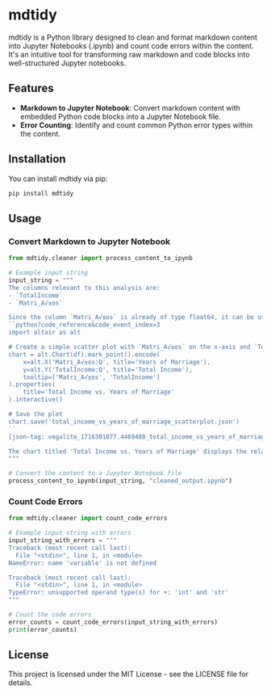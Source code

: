 # mdtidy

mdtidy is a Python library designed to clean and format markdown content into Jupyter Notebooks (.ipynb) and count code errors within the content. It's an intuitive tool for transforming raw markdown and code blocks into well-structured Jupyter notebooks.

## Features

- **Markdown to Jupyter Notebook**: Convert markdown content with embedded Python code blocks into a Jupyter Notebook file.
- **Error Counting**: Identify and count common Python error types within the content.

## Installation

You can install mdtidy via pip:

```sh
pip install mdtidy
```

## Usage

### Convert Markdown to Jupyter Notebook

```python
from mdtidy.cleaner import process_content_to_ipynb

# Example input string
input_string = """
The columns relevant to this analysis are:
- `TotalIncome`
- `Matri_A√±os`

Since the column `Matri_A√±os` is already of type float64, it can be used as is for the numerical calculations. We will create a simple scatter plot to visualize the relationship between these two variables.
``python?code_reference&code_event_index=3
import altair as alt

# Create a simple scatter plot with `Matri_A√±os` on the x-axis and `TotalIncome` on the y-axis.
chart = alt.Chart(df).mark_point().encode(
    x=alt.X('Matri_A√±os:Q', title='Years of Marriage'),
    y=alt.Y('TotalIncome:Q', title='Total Income'),
    tooltip=['Matri_A√±os', 'TotalIncome']
).properties(
    title='Total Income vs. Years of Marriage'
).interactive()

# Save the plot
chart.save('total_income_vs_years_of_marriage_scatterplot.json')
``
[json-tag: vegalite_1716301077.4469488_total_income_vs_years_of_marriage_scatterplot.json]

The chart titled 'Total Income vs. Years of Marriage' displays the relationship between total income and years of marriage for all divorce records.
"""

# Convert the content to a Jupyter Notebook file
process_content_to_ipynb(input_string, "cleaned_output.ipynb")
```

### Count Code Errors

```python
from mdtidy.cleaner import count_code_errors

# Example input string with errors
input_string_with_errors = """
Traceback (most recent call last):
  File "<stdin>", line 1, in <module>
NameError: name 'variable' is not defined

Traceback (most recent call last):
  File "<stdin>", line 1, in <module>
TypeError: unsupported operand type(s) for +: 'int' and 'str'
"""

# Count the code errors
error_counts = count_code_errors(input_string_with_errors)
print(error_counts)
```

## License

This project is licensed under the MIT License - see the LICENSE file for details.